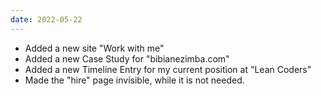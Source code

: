 ```yaml
---
date: 2022-05-22
---
```


+ Added a new site "Work with me"
+ Added a new Case Study for "bibianezimba.com"
+ Added a new Timeline Entry for my current position at "Lean Coders"
+ Made the "hire" page invisible, while it is not needed.